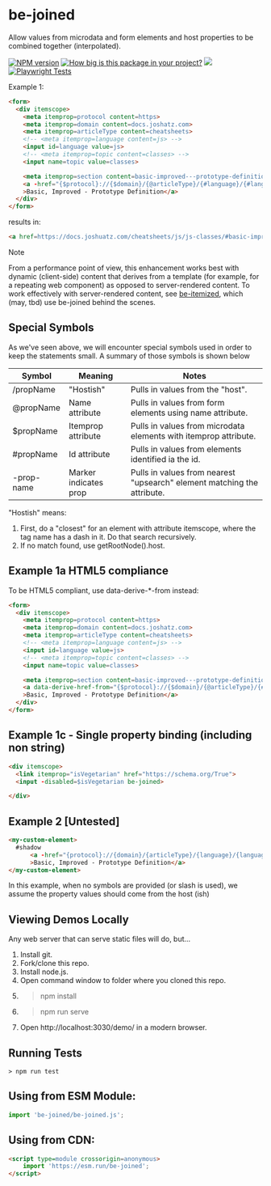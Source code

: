 # be-joined

Allow values from microdata and form elements and host properties to be combined together (interpolated).

[![NPM version](https://badge.fury.io/js/be-joined.png)](http://badge.fury.io/js/be-joined)
[![How big is this package in your project?](https://img.shields.io/bundlephobia/minzip/be-joined?style=for-the-badge)](https://bundlephobia.com/result?p=be-joined)
<img src="http://img.badgesize.io/https://cdn.jsdelivr.net/npm/be-joined?compression=gzip">
[![Playwright Tests](https://github.com/bahrus/be-joined/actions/workflows/CI.yml/badge.svg?branch=baseline)](https://github.com/bahrus/be-joined/actions/workflows/CI.yml)

Example 1:

```html
<form>
  <div itemscope>
    <meta itemprop=protocol content=https>
    <meta itemprop=domain content=docs.joshatz.com>
    <meta itemprop=articleType content=cheatsheets>
    <!-- <meta itemprop=language content=js> -->
    <input id=language value=js>
    <!-- <meta itemprop=topic content=classes> -->
    <input name=topic value=classes>

    <meta itemprop=section content=basic-improved---prototype-definition>
    <a -href="{$protocol}://{$domain}/{@articleType}/{#language}/{#language}-{@topic}/#{$section}" be-joined
    >Basic, Improved - Prototype Definition</a>
  </div>
</form>
```

results in:

```html
<a href=https://docs.joshuatz.com/cheatsheets/js/js-classes/#basic-improved---prototype-definition>Basic, Improved - Prototype Definition</a>
```

> [!NOTE]
> From a performance point of view, this enhancement works best with dynamic (client-side) content that derives from a template (for example, for a repeating web component) as opposed to server-rendered content.  To work effectively with server-rendered content, see [be-itemized](https://github.com/bahrus/be-itemized), which (may, tbd) use be-joined behind the scenes.

## Special Symbols

As we've seen above, we will encounter special symbols used in order to keep the statements small.  A summary of those symbols is shown below

| Symbol      | Meaning              | Notes                                                                                |
|-------------|----------------------|--------------------------------------------------------------------------------------|
| /propName   |"Hostish"             | Pulls in values from the "host".                                                     |
| @propName   |Name attribute        | Pulls in values from form elements using name attribute.                             |
| $propName   |Itemprop attribute    | Pulls in values from microdata elements with itemprop attribute.                     |
| #propName   |Id attribute          | Pulls in values from elements identified ia the id.                                  |
| -prop-name  |Marker indicates prop | Pulls in values from nearest "upsearch" element matching the attribute.              |


"Hostish" means:

1.  First, do a "closest" for an element with attribute itemscope, where the tag name has a dash in it.  Do that search recursively.  
2.  If no match found, use getRootNode().host.

## Example 1a HTML5 compliance

To be HTML5 compliant, use data-derive-*-from instead:

```html
<form>
  <div itemscope>
    <meta itemprop=protocol content=https>
    <meta itemprop=domain content=docs.joshatz.com>
    <meta itemprop=articleType content=cheatsheets>
    <!-- <meta itemprop=language content=js> -->
    <input id=language value=js>
    <!-- <meta itemprop=topic content=classes> -->
    <input name=topic value=classes>

    <meta itemprop=section content=basic-improved---prototype-definition>
    <a data-derive-href-from="{$protocol}://{$domain}/{@articleType}/{#language}/{#language}-{@topic}/#{$section}" be-joined
    >Basic, Improved - Prototype Definition</a>
  </div>
</form>
```

## Example 1c - Single property binding (including non string)

```html
<div itemscope>
  <link itemprop="isVegetarian" href="https://schema.org/True">
  <input -disabled=$isVegetarian be-joined>

</div>
```

## Example 2 [Untested]

```html
<my-custom-element>
  #shadow
      <a -href="{protocol}://{domain}/{articleType}/{language}/{language}-{topic}/#{section}" be-joined
      >Basic, Improved - Prototype Definition</a>
</my-custom-element>
```

In this example, when no symbols are provided (or slash is used), we assume the property values should come from the host (ish)


## Viewing Demos Locally

Any web server that can serve static files will do, but...

1.  Install git.
2.  Fork/clone this repo.
3.  Install node.js.
4.  Open command window to folder where you cloned this repo.
5.  > npm install
6.  > npm run serve
7.  Open http://localhost:3030/demo/ in a modern browser.

## Running Tests

```
> npm run test
```

## Using from ESM Module:

```JavaScript
import 'be-joined/be-joined.js';
```

## Using from CDN:

```html
<script type=module crossorigin=anonymous>
    import 'https://esm.run/be-joined';
</script>
```
